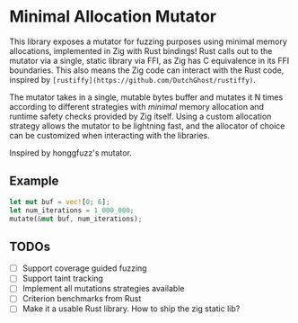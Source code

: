 # Minimal Allocation Mutator

This library exposes a mutator for fuzzing purposes using minimal memory allocations, implemented in Zig with Rust bindings! Rust calls out to the mutator via a single, static
library via FFI, as Zig has C equivalence in its FFI boundaries. This also means the Zig code can interact with the Rust code, inspired by `[rustiffy](https://github.com/DutchGhost/rustiffy)`.

The mutator takes in a single, mutable bytes buffer and mutates it N times
according to different strategies with _minimal_ memory allocation and runtime 
safety checks provided by Zig itself. Using a custom allocation strategy allows the
mutator to be lightning fast, and the allocator of choice can be customized
when interacting with the libraries.

Inspired by honggfuzz's mutator.

## Example

``` rust
let mut buf = vec![0; 6];
let num_iterations = 1_000_000;
mutate(&mut buf, num_iterations);
```

## TODOs

- [ ] Support coverage guided fuzzing
- [ ] Support taint tracking
- [ ] Implement all mutations strategies available
- [ ] Criterion benchmarks from Rust
- [ ] Make it a usable Rust library. How to ship the zig static lib?
